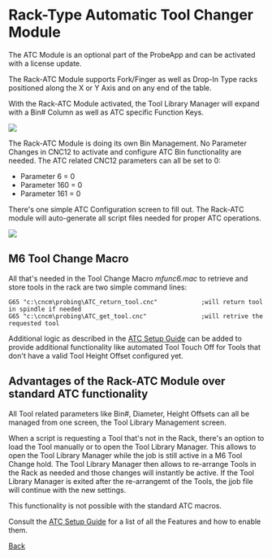 # Rack-Type Automatic Tool Changer Module
The ATC Module is an optional part of the ProbeApp and can be activated with a license update.

The Rack-ATC Module supports Fork/Finger as well as Drop-In Type racks positioned along the X or Y Axis and on any end of the table.

With the Rack-ATC Module activated, the Tool Library Manager will expand with a Bin# Column as well as ATC specific Function Keys.

![](/images/pa133.PNG)

The Rack-ATC Module is doing its own Bin Management. No Parameter Changes in CNC12 to activate and configure ATC Bin functionality are needed.
The ATC related CNC12 parameters can all be set to 0:

* Parameter 6 = 0
* Parameter 160 = 0
* Parameter 161 = 0

There's one simple ATC Configuration screen to fill out. The Rack-ATC module will auto-generate all script files needed for proper ATC operations.

![](/images/pa134.PNG)


## M6 Tool Change Macro
All that's needed in the Tool Change Macro *mfunc6.mac* to retrieve and store tools in the rack are two simple command lines:

```
G65 "c:\cncm\probing\ATC_return_tool.cnc"            ;will return tool in spindle if needed
G65 "c:\cncm\probing\ATC_get_tool.cnc"               ;will retrive the requested tool

```

Additional logic as described in the [ATC Setup Guide](ATCsetup.md) can be added to provide additional functionality like automated Tool Touch Off for Tools that don't have a valid Tool Height Offset configured yet.

## Advantages of the Rack-ATC Module over standard ATC functionality

All Tool related parameters like Bin#, Diameter, Height Offsets can all be managed from one screen, the Tool Library Management screen.

When a script is requesting a Tool that's not in the Rack, there's an option to load the Tool manually or to open the Tool Library Manager.
This allows to open the Tool Library Manager while the job is still active in a M6 Tool Change hold. 
The Tool Library Manager then allows to re-arrange Tools in the Rack as needed and those changes will instantly be active.
If the Tool Library Manager is exited after the re-arrangemt of the Tools, the jjob file will continue with the new settings.

This functionality is not possible with the standard ATC macros.

Consult the [ATC Setup Guide](ATCsetup.md) for a list of all the Features and how to enable them.



[Back](index.md)

